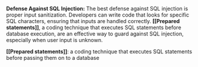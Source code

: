 **Defense Against SQL Injection:** The best defense against SQL injection is proper input sanitization. Developers can write code that looks for specific SQL characters, ensuring that inputs are handled correctly. **[[Prepared statements]]**, a coding technique that executes SQL statements before database execution, are an effective way to guard against SQL injection, especially when user input is unknown.

**[[Prepared statements]]**: a coding technique that executes SQL statements before passing them on to a database